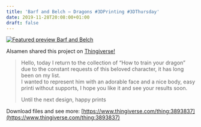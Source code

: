 ```yaml
---
title: 'Barf and Belch – Dragons #3DPrinting #3DThursday'
date: 2019-11-28T20:08:00+01:00
draft: false
---
```


[![Featured preview Barf and Belch](https://cdn-blog.adafruit.com/uploads/2019/11/featured_preview_Barf_and_Belch.jpg "featured_preview_Barf_and_Belch.jpg")](https://www.thingiverse.com/thing:3893837)

Alsamen shared this project on [Thingiverse!](https://www.thingiverse.com/thing:3893837)

> Hello, today I return to the collection of “How to train your dragon” due to the constant requests of this beloved character, it has long been on my list.  
> I wanted to represent him with an adorable face and a nice body, easy printi without supports, I hope you like it and see your results soon.
> 
> Until the next design, happy prints

Download files and see more: [https://www.thingiverse.com/thing:3893837](https://www.thingiverse.com/thing:3893837)